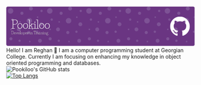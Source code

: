 [![MasterHead](https://github.com/Pookiloo/Pookiloo/blob/main/github-header-image.png?raw=true)](https://github.com/Pookiloo)
Hello! I am Reghan 👋
I am a computer programming student at Georgian College. Currently I am focusing on enhancing my knowledge in object oriented programming and databases.<br>
![Pookiloo's GitHub stats](https://github-readme-stats.vercel.app/api?username=Pookiloo&show_icons=true&theme=transparent)<br>
[![Top Langs](https://github-readme-stats.vercel.app/api/top-langs/?username=Pookiloo&layout=donut&theme=transparent)](https://github.com/anuraghazra/github-readme-stats)
